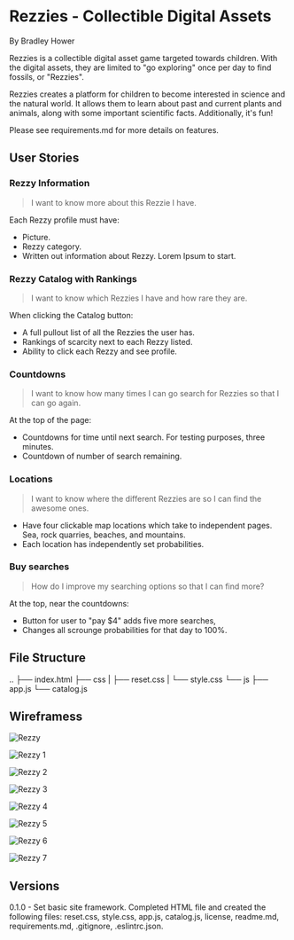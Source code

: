 # Rezzies - Collectible Digital Assets

By Bradley Hower

Rezzies is a collectible digital asset game targeted towards children. With the digital assets, they are limited to "go exploring" once per day to find fossils, or "Rezzies". 

Rezzies creates a platform for children to become interested in science and the natural world. It allows them to learn about past and current plants and animals, along with some important scientific facts. Additionally, it's fun!

Please see requirements.md for more details on features. 

## User Stories

### Rezzy Information

>I want to know more about this Rezzie I have.

Each Rezzy profile must have:

+ Picture.
+ Rezzy category.
+ Written out information about Rezzy. Lorem Ipsum to start.


### Rezzy Catalog with Rankings

>I want to know which Rezzies I have and how rare they are.

When clicking the Catalog button:

+ A full pullout list of all the Rezzies the user has.
+ Rankings of scarcity next to each Rezzy listed.
+ Ability to click each Rezzy and see profile.


### Countdowns

>I want to know how many times I can go search for Rezzies so that I can go again.

At the top of the page:

+ Countdowns for time until next search. For testing purposes, three minutes.
+ Countdown of number of search remaining.


### Locations

>I want to know where the different Rezzies are so I can find the awesome ones.

+ Have four clickable map locations which take to independent pages. Sea, rock quarries, beaches, and mountains.
+ Each location has independently set probabilities.


### Buy searches

>How do I improve my searching options so that I can find more?

At the top, near the countdowns:

+ Button for user to "pay $4" adds five more searches,
+ Changes all scrounge probabilities for that day to 100%.

## File Structure
..
├── index.html
├── css
|   ├── reset.css
|   └── style.css
└── js
    ├── app.js
    └── catalog.js

## Wireframess

![Rezzy](https://github.com/Bradley-Hower/rezzies/assets/139923955/c64c00e6-f698-4195-a15f-5d3a2e6a708b)

![Rezzy 1](https://github.com/Bradley-Hower/rezzies/assets/139923955/e46b33eb-326b-47c8-9ee8-aa906e64268c)

![Rezzy 2](https://github.com/Bradley-Hower/rezzies/assets/139923955/065ddea9-3329-40a0-82f5-8de375d5a3d5)

![Rezzy 3](https://github.com/Bradley-Hower/rezzies/assets/139923955/dbcb9a59-cfea-4e46-a03f-7ae1b94e89fa)

![Rezzy 4](https://github.com/Bradley-Hower/rezzies/assets/139923955/de0b7863-3fc4-4d98-be1a-0f7a11deab50)

![Rezzy 5](https://github.com/Bradley-Hower/rezzies/assets/139923955/11e1ac2b-3bf4-4fea-b5e5-914e568533a1)

![Rezzy 6](https://github.com/Bradley-Hower/rezzies/assets/139923955/271298e5-fab4-40dc-818c-1fab18e85633)

![Rezzy 7](https://github.com/Bradley-Hower/rezzies/assets/139923955/2dbe41ac-5807-423e-920d-2934c101949f)

## Versions

0.1.0 - Set basic site framework. Completed HTML file and created the following files: reset.css, style.css, app.js, catalog.js, license, readme.md, requirements.md, .gitignore, .eslintrc.json.
